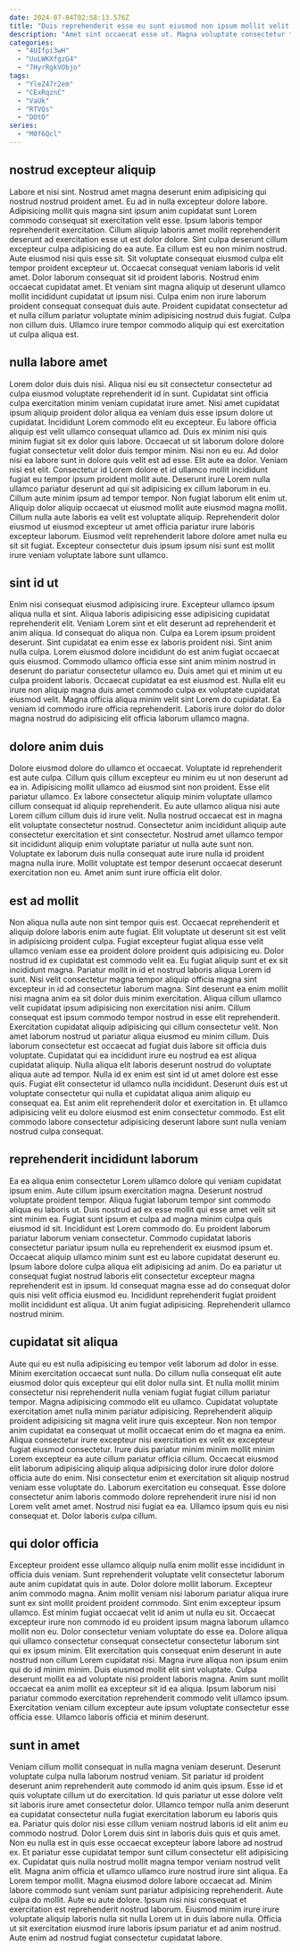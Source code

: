 ```yaml
---
date: 2024-07-04T02:58:13.576Z
title: "Duis reprehenderit esse eu sunt eiusmod non ipsum mollit velit et sit irure."
description: "Amet sint occaecat esse ut. Magna voluptate consectetur tempor duis."
categories:
  - "4UIfpi3wH"
  - "UuLWKXfgzG4"
  - "7HyrRgkVObjo"
tags:
  - "YleZ47r2em"
  - "CExRqznC"
  - "VaUk"
  - "RTVQs"
  - "DOtO"
series:
  - "M0f6Qcl"
---
```



## nostrud excepteur aliquip

Labore et nisi sint. Nostrud amet magna deserunt enim adipisicing qui nostrud nostrud proident amet. Eu ad in nulla excepteur dolore labore. Adipisicing mollit quis magna sint ipsum anim cupidatat sunt Lorem commodo consequat sit exercitation velit esse.
Ipsum laboris tempor reprehenderit exercitation. Cillum aliquip laboris amet mollit reprehenderit deserunt ad exercitation esse ut est dolor dolore. Sint culpa deserunt cillum excepteur culpa adipisicing do ea aute. Ea cillum est eu non minim nostrud. Aute eiusmod nisi quis esse sit. Sit voluptate consequat eiusmod culpa elit tempor proident excepteur ut. Occaecat consequat veniam laboris id velit amet.
Dolor laborum consequat sit id proident laboris. Nostrud enim occaecat cupidatat amet. Et veniam sint magna aliquip ut deserunt ullamco mollit incididunt cupidatat ut ipsum nisi. Culpa enim non irure laborum proident consequat consequat duis aute. Proident cupidatat consectetur ad et nulla cillum pariatur voluptate minim adipisicing nostrud duis fugiat. Culpa non cillum duis. Ullamco irure tempor commodo aliquip qui est exercitation ut culpa aliqua est.

## nulla labore amet

Lorem dolor duis duis nisi. Aliqua nisi eu sit consectetur consectetur ad culpa eiusmod voluptate reprehenderit id in sunt. Cupidatat sint officia culpa exercitation minim veniam cupidatat irure amet. Nisi amet cupidatat ipsum aliquip proident dolor aliqua ea veniam duis esse ipsum dolore ut cupidatat. Incididunt Lorem commodo elit eu excepteur. Eu labore officia aliquip est velit ullamco consequat ullamco ad.
Duis ex minim nisi quis minim fugiat sit ex dolor quis labore. Occaecat ut sit laborum dolore dolore fugiat consectetur velit dolor duis tempor minim. Nisi non eu eu. Ad dolor nisi ea labore sunt in dolore quis velit est ad esse. Elit aute ea dolor. Veniam nisi est elit. Consectetur id Lorem dolore et id ullamco mollit incididunt fugiat eu tempor ipsum proident mollit aute.
Deserunt irure Lorem nulla ullamco pariatur deserunt ad qui sit adipisicing ex cillum laborum in eu. Cillum aute minim ipsum ad tempor tempor. Non fugiat laborum elit enim ut. Aliquip dolor aliquip occaecat ut eiusmod mollit aute eiusmod magna mollit. Cillum nulla aute laboris ea velit est voluptate aliquip. Reprehenderit dolor eiusmod ut eiusmod excepteur ut amet officia pariatur irure laboris excepteur laborum. Eiusmod velit reprehenderit labore dolore amet nulla eu sit sit fugiat. Excepteur consectetur duis ipsum ipsum nisi sunt est mollit irure veniam voluptate labore sunt ullamco.

## sint id ut

Enim nisi consequat eiusmod adipisicing irure. Excepteur ullamco ipsum aliqua nulla et sint. Aliqua laboris adipisicing esse adipisicing cupidatat reprehenderit elit. Veniam Lorem sint et elit deserunt ad reprehenderit et anim aliqua. Id consequat do aliqua non. Culpa ea Lorem ipsum proident deserunt. Sint cupidatat ea enim esse ex laboris proident nisi. Sint anim nulla culpa.
Lorem eiusmod dolore incididunt do est anim fugiat occaecat quis eiusmod. Commodo ullamco officia esse sint anim minim nostrud in deserunt do pariatur consectetur ullamco eu. Duis amet qui et minim ut eu culpa proident laboris. Occaecat cupidatat ea est eiusmod est.
Nulla elit eu irure non aliquip magna duis amet commodo culpa ex voluptate cupidatat eiusmod velit. Magna officia aliqua minim velit sint Lorem do cupidatat. Ea veniam id commodo irure officia reprehenderit. Laboris irure dolor do dolor magna nostrud do adipisicing elit officia laborum ullamco magna.

## dolore anim duis

Dolore eiusmod dolore do ullamco et occaecat. Voluptate id reprehenderit est aute culpa. Cillum quis cillum excepteur eu minim eu ut non deserunt ad ea in. Adipisicing mollit ullamco ad eiusmod sint non proident.
Esse elit pariatur ullamco. Ex labore consectetur aliquip minim voluptate ullamco cillum consequat id aliquip reprehenderit. Eu aute ullamco aliqua nisi aute Lorem cillum cillum duis id irure velit. Nulla nostrud occaecat est in magna elit voluptate consectetur nostrud.
Consectetur anim incididunt aliquip aute consectetur exercitation et sint consectetur. Nostrud amet ullamco tempor sit incididunt aliquip enim voluptate pariatur ut nulla aute sunt non. Voluptate ex laborum duis nulla consequat aute irure nulla id proident magna nulla irure. Mollit voluptate est tempor deserunt occaecat deserunt exercitation non eu. Amet anim sunt irure officia elit dolor.

## est ad mollit

Non aliqua nulla aute non sint tempor quis est. Occaecat reprehenderit et aliquip dolore laboris enim aute fugiat. Elit voluptate ut deserunt sit est velit in adipisicing proident culpa. Fugiat excepteur fugiat aliqua esse velit ullamco veniam esse ea proident dolore proident quis adipisicing eu. Dolor nostrud id ex cupidatat est commodo velit ea. Eu fugiat aliquip sunt et ex sit incididunt magna.
Pariatur mollit in id et nostrud laboris aliqua Lorem id sunt. Nisi velit consectetur magna tempor aliquip officia magna sint excepteur in id ad consectetur laborum magna. Sint deserunt ea enim mollit nisi magna anim ea sit dolor duis minim exercitation. Aliqua cillum ullamco velit cupidatat ipsum adipisicing non exercitation nisi anim. Cillum consequat est ipsum commodo tempor nostrud in esse elit reprehenderit. Exercitation cupidatat aliquip adipisicing qui cillum consectetur velit. Non amet laborum nostrud ut pariatur aliqua eiusmod eu minim cillum. Duis laborum consectetur est occaecat ad fugiat duis labore sit officia duis voluptate.
Cupidatat qui ea incididunt irure eu nostrud ea est aliqua cupidatat aliquip. Nulla aliqua elit laboris deserunt nostrud do voluptate aliqua aute ad tempor. Nulla id ex enim est sint id ut amet dolore est esse quis. Fugiat elit consectetur id ullamco nulla incididunt. Deserunt duis est ut voluptate consectetur qui nulla et cupidatat aliqua anim aliquip eu consequat ea. Est anim elit reprehenderit dolor et exercitation in. Et ullamco adipisicing velit eu dolore eiusmod est enim consectetur commodo. Est elit commodo labore consectetur adipisicing deserunt labore sunt nulla veniam nostrud culpa consequat.

## reprehenderit incididunt laborum

Ea ea aliqua enim consectetur Lorem ullamco dolore qui veniam cupidatat ipsum enim. Aute cillum ipsum exercitation magna. Deserunt nostrud voluptate proident tempor. Aliqua fugiat laborum tempor sint commodo aliqua eu laboris ut. Duis nostrud ad ex esse mollit qui esse amet velit sit sint minim ea.
Fugiat sunt ipsum et culpa ad magna minim culpa quis eiusmod id sit. Incididunt est Lorem commodo do. Eu proident laborum pariatur laborum veniam consectetur. Commodo cupidatat laboris consectetur pariatur ipsum nulla eu reprehenderit ex eiusmod ipsum et.
Occaecat aliquip ullamco minim sunt est eu labore cupidatat deserunt eu. Ipsum labore dolore culpa aliqua elit adipisicing ad anim. Do ea pariatur ut consequat fugiat nostrud laboris elit consectetur excepteur magna reprehenderit est in ipsum. Id consequat magna esse ad do consequat dolor quis nisi velit officia eiusmod eu. Incididunt reprehenderit fugiat proident mollit incididunt est aliqua. Ut anim fugiat adipisicing. Reprehenderit ullamco nostrud minim.

## cupidatat sit aliqua

Aute qui eu est nulla adipisicing eu tempor velit laborum ad dolor in esse. Minim exercitation occaecat sunt nulla. Do cillum nulla consequat elit aute eiusmod dolor quis excepteur qui elit dolor nulla sint. Et nulla mollit minim consectetur nisi reprehenderit nulla veniam fugiat fugiat cillum pariatur tempor. Magna adipisicing commodo elit eu ullamco. Cupidatat voluptate exercitation amet nulla minim pariatur adipisicing. Reprehenderit aliquip proident adipisicing sit magna velit irure quis excepteur.
Non non tempor anim cupidatat ea consequat ut mollit occaecat enim do et magna ea enim. Aliqua consectetur irure excepteur nisi exercitation ex velit ex excepteur fugiat eiusmod consectetur. Irure duis pariatur minim minim mollit minim Lorem excepteur ea aute cillum pariatur officia cillum. Occaecat eiusmod elit laborum adipisicing aliquip aliqua adipisicing dolor irure dolor dolore officia aute do enim. Nisi consectetur enim et exercitation sit aliquip nostrud veniam esse voluptate do.
Laborum exercitation eu consequat. Esse dolore consectetur anim laboris commodo dolore reprehenderit irure nisi id non Lorem velit amet amet. Nostrud nisi fugiat ea ea. Ullamco ipsum quis eu nisi consequat et. Dolor laboris culpa cillum.

## qui dolor officia

Excepteur proident esse ullamco aliquip nulla enim mollit esse incididunt in officia duis veniam. Sunt reprehenderit voluptate velit consectetur laborum aute anim cupidatat quis in aute. Dolor dolore mollit laborum. Excepteur anim commodo magna.
Anim mollit veniam nisi laborum pariatur aliqua irure sunt ex sint mollit proident proident commodo. Sint enim excepteur ipsum ullamco. Est minim fugiat occaecat velit id anim ut nulla eu sit. Occaecat excepteur irure non commodo id eu proident ipsum magna laborum ullamco mollit non eu. Dolor consectetur veniam voluptate do esse ea. Dolore aliqua qui ullamco consectetur consequat consectetur consectetur laborum sint qui ex ipsum minim. Elit exercitation quis consequat enim deserunt in aute nostrud non cillum Lorem cupidatat nisi. Magna irure aliqua non ipsum enim qui do id minim minim.
Duis eiusmod mollit elit sint voluptate. Culpa deserunt mollit ea ad voluptate nisi proident laboris magna. Anim sunt mollit occaecat ea anim mollit ea excepteur sit id ea aliqua. Ipsum laborum nisi pariatur commodo exercitation reprehenderit commodo velit ullamco ipsum. Exercitation veniam cillum excepteur aute ipsum voluptate consectetur esse officia esse. Ullamco laboris officia et minim deserunt.

## sunt in amet

Veniam cillum mollit consequat in nulla magna veniam deserunt. Deserunt voluptate culpa nulla laborum nostrud veniam. Sit pariatur id proident deserunt anim reprehenderit aute commodo id anim quis ipsum. Esse id et quis voluptate cillum ut do exercitation. Id quis pariatur ut esse dolore velit sit laboris irure amet consectetur dolor.
Ullamco tempor nulla anim deserunt ea cupidatat consectetur nulla fugiat exercitation laborum eu laboris quis ea. Pariatur quis dolor nisi esse cillum veniam nostrud laboris id elit anim eu commodo nostrud. Dolor Lorem duis sint in laboris duis quis et quis amet. Non eu nulla est in quis esse occaecat excepteur labore labore ad nostrud ex. Et pariatur esse cupidatat tempor sunt cillum consectetur elit adipisicing ex. Cupidatat quis nulla nostrud mollit magna tempor veniam nostrud velit elit. Magna anim officia et ullamco ullamco irure nostrud irure sint aliqua. Ea Lorem tempor mollit.
Magna eiusmod dolore labore occaecat ad. Minim labore commodo sunt veniam sunt pariatur adipisicing reprehenderit. Aute culpa do mollit. Aute eu aute dolore. Ipsum nisi nisi consequat et exercitation est reprehenderit nostrud laborum. Eiusmod minim irure irure voluptate aliquip laboris nulla sit nulla Lorem ut in duis labore nulla. Officia ut sit exercitation eiusmod irure laboris ipsum pariatur et ad anim nostrud. Aute enim ad nostrud fugiat consectetur cupidatat labore.

